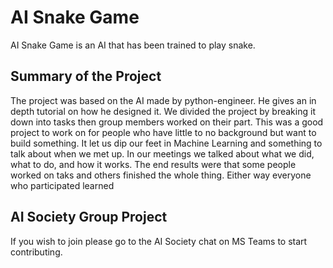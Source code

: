 # AI Snake Game

AI Snake Game is an AI that has been trained to play snake.

## Summary of the Project
The project was based on the AI made by python-engineer. He gives an in depth tutorial on how he designed it. We divided the project by breaking it down into tasks then group members worked on their part. This was a good project to work on for people who have little to no background but want to build something. It let us dip our feet in Machine Learning and something to talk about when we met up. In our meetings we talked about what we did, what to do, and how it works. The end results were that some people worked on taks and others finished the whole thing. Either way everyone who participated learned

## AI Society Group Project

If you wish to join please go to the AI Society chat on MS Teams to start contributing.
